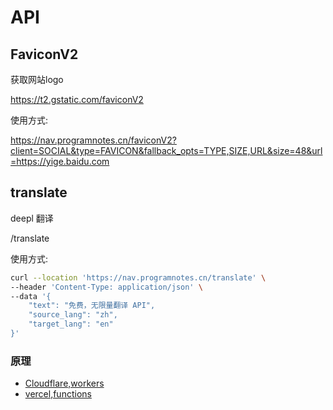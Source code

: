 # API

## FaviconV2

获取网站logo

https://t2.gstatic.com/faviconV2

使用方式:

https://nav.programnotes.cn/faviconV2?client=SOCIAL&type=FAVICON&fallback_opts=TYPE,SIZE,URL&size=48&url=https://yige.baidu.com

## translate

deepl 翻译

/translate

使用方式:

```bash
curl --location 'https://nav.programnotes.cn/translate' \
--header 'Content-Type: application/json' \
--data '{
    "text": "免费，无限量翻译 API",
    "source_lang": "zh",
    "target_lang": "en"
}'
```

### 原理

- [Cloudflare,workers](https://github.com/yiGmMk/deeplx-for-cloudflare)
- [vercel,functions](https://github.com/yiGmMk/deepl-proxy)
